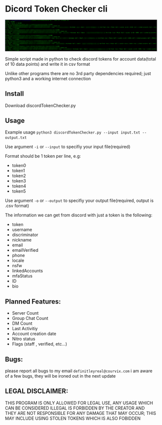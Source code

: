 # Dicord Token Checker cli

![Example Output](output.png)

Simple script made in python to check discord tokens for account data(total of 10 data points) and write it in csv format

Unlike other programs there are no 3rd party dependencies required; just python3 and a working internet connection
## Install 
Download discordTokenChecker.py

## Usage

Example usage `python3 discordTokenChecker.py --input input.txt --output.txt`

Use argument `-i` or `--input` to specifiy your input file(required)

Format should be 1 token per line, e.g:

- token0
- token1
- token2
- token3
- token4
- token5

Use argument `-o` or `--output` to specifiy your output file(required, output is .csv format)



The information we can get from discord with just a token is the following: 

- token
- username
- discriminator
- nickname
- email
- emailVerified
- phone
- locale
- nsfw
- linkedAccounts
- mfaStatus
- ID
- bio

## Planned Features:
- Server Count
- Group Chat Count
- DM Count
- Last Activitiy 
- Account creation date
- Nitro status
- Flags (staff , verified, etc...)

## Bugs:

please report all bugs to my email `definitleyreal@courvix.com`
i am aware of a few bugs, they will be ironed out in the next update

## LEGAL DISCLAIMER:

THIS PROGRAM IS ONLY ALLOWED FOR LEGAL USE, ANY USAGE WHICH CAN BE CONSIDERED ILLEGAL IS FORBIDDEN BY THE CREATOR AND THEY ARE NOT RESPONSIBLE FOR ANY DAMAGE THAT MAY OCCUR; THIS MAY INCLUDE USING STOLEN TOKENS WHICH IS ALSO FOBIDDEN 
